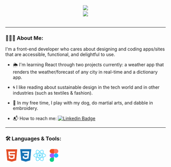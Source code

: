 <div id="header" align="center">
  <img src="https://media.giphy.com/media/hpXdHPfFI5wTABdDx9/giphy.gif" />
  <div id="badges">
    <a href="https://www.linkedin.com/in/stephaniemsparra/">
      <img src="https://img.shields.io/badge/LinkedIn-blue?logo=linkedin&logoColor=white&style=for-the-badge" />
    </a>
  </div>
  <img src="https://komarev.com/ghpvc/?username=stephanieparra&style=flat-square&color=blue" alt=""/>
</div>

---

### 👩🏻‍💻 About Me:

I'm a front-end developer who cares about designing and coding apps/sites that are accessible, functional, and delightful to use.

- 🌦 I'm learning React through two projects currently: a weather app that renders the weather/forecast of any city in real-time and a dictionary app.

- 🌀 I like reading about sustainable design in the tech world and in other industries (such as textiles & fashion).

- 🐶 In my free time, I play with my dog, do martial arts, and dabble in embroidery.

- 📬 How to reach me: [![Linkedin Badge](https://img.shields.io/badge/-Stephanie-blue?style=flat&logo=Linkedin&logoColor=white)](https://www.linkedin.com/in/stephaniemsparra/)

---

### 🛠 Languages & Tools:

<div>
  <img src="https://github.com/devicons/devicon/blob/master/icons/html5/html5-plain.svg" title="html5" width="40" height="40"/>
  <img src="https://github.com/devicons/devicon/blob/master/icons/css3/css3-plain.svg" title="css3" width="40" height="40"/>
  <img src="https://github.com/devicons/devicon/blob/master/icons/react/react-original.svg" title="react" width="40" height="40"/>
  <img src="https://github.com/devicons/devicon/blob/master/icons/figma/figma-original.svg" title="figma" width="40" height="40"/>
</div>







